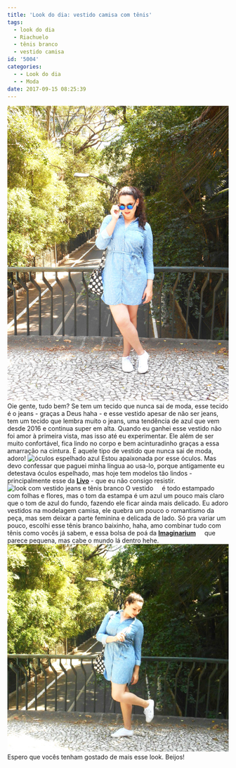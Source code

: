 ```yaml
---
title: 'Look do dia: vestido camisa com tênis'
tags:
  - look do dia
  - Riachuelo
  - tênis branco
  - vestido camisa
id: '5004'
categories:
  - - Look do dia
  - - Moda
date: 2017-09-15 08:25:39
---
```


![como usar vestido jeans](/images/2017/09/como-usar-look-all-jeans.jpg) Oie gente, tudo bem? Se tem um tecido que nunca sai de moda, esse tecido é o jeans - graças a Deus haha - e esse vestido apesar de não ser jeans, tem um tecido que lembra muito o jeans, uma tendência de azul que vem desde 2016 e continua super em alta. Quando eu ganhei esse vestido não foi amor à primeira vista, mas isso até eu experimentar. Ele além de ser muito confortável, fica lindo no corpo e bem acinturadinho graças a essa amarração na cintura. É aquele tipo de vestido que nunca sai de moda, adoro! ![óculos espelhado azul](/images/2017/09/como-usar-óculos-espelhado.jpg) Estou apaixonada por esse óculos. Mas devo confessar que paguei minha língua ao usa-lo, porque antigamente eu detestava óculos espelhado, mas hoje tem modelos tão lindos - principalmente esse da [**Livo**](https://www.livo.com.br/) - que eu não consigo resistir. ![look com vestido jeans e tênis branco](/images/2017/09/vestido-azul-com-tênis-branco-como-usar.jpg) O vestido     é todo estampado com folhas e flores, mas o tom da estampa é um azul um pouco mais claro que o tom de azul do fundo, fazendo ele ficar ainda mais delicado. Eu adoro vestidos na modelagem camisa, ele quebra um pouco o romantismo da peça, mas sem deixar a parte feminina e delicada de lado. Só pra variar um pouco, escolhi esse tênis branco baixinho, haha, amo combinar tudo com tênis como vocês já sabem, e essa bolsa de poá da **[Imaginarium](http://loja.imaginarium.com.br/)**     que parece pequena, mas cabe o mundo lá dentro hehe. ![vestido jeans como usar](/images/2017/09/como-usar-vestido-camisa.jpg) Espero que vocês tenham gostado de mais esse look. Beijos!
